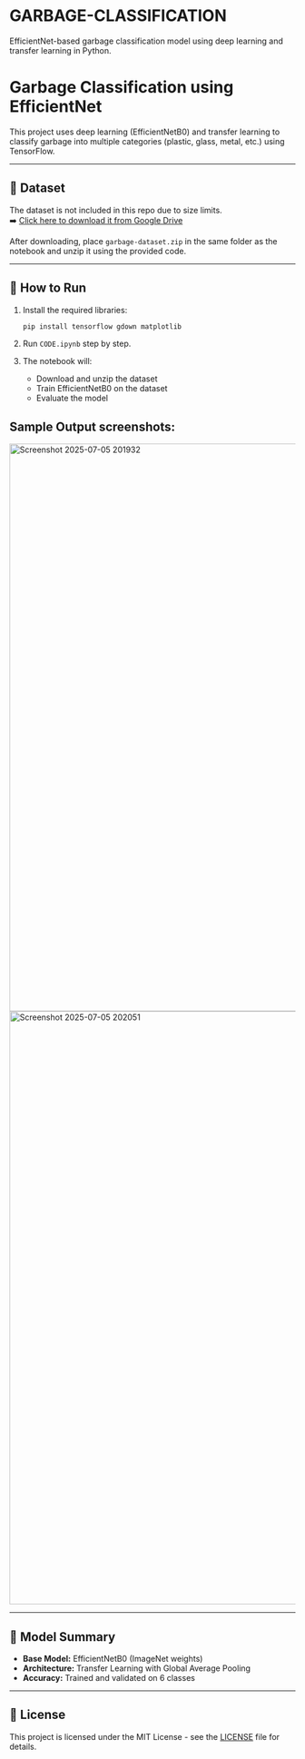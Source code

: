# GARBAGE-CLASSIFICATION
EfficientNet-based garbage classification model using deep learning and transfer learning in Python.
# Garbage Classification using EfficientNet

This project uses deep learning (EfficientNetB0) and transfer learning to classify garbage into multiple categories (plastic, glass, metal, etc.) using TensorFlow.

---

## 📂 Dataset

The dataset is not included in this repo due to size limits.  
➡️ [Click here to download it from Google Drive](https://drive.google.com/file/d/1dEew1Hv-IWv9KFNkMw0c8ncYY_l8d_Dz/view?usp=drive_link)

After downloading, place `garbage-dataset.zip` in the same folder as the notebook and unzip it using the provided code.

---

## 🚀 How to Run

1. Install the required libraries:
    ```bash
    pip install tensorflow gdown matplotlib
    ```

2. Run `CODE.ipynb` step by step.

3. The notebook will:
   - Download and unzip the dataset
   - Train EfficientNetB0 on the dataset
   - Evaluate the model
  
## Sample Output screenshots:

<img width="1885" height="1000" alt="Screenshot 2025-07-05 201932" src="https://github.com/user-attachments/assets/fef2fde7-7707-4c72-a8af-4bf3951771f4" />

<img width="1893" height="1045" alt="Screenshot 2025-07-05 202051" src="https://github.com/user-attachments/assets/02db9e82-3c8e-4b53-88d2-46b46d08142d" />




---

## 🧠 Model Summary

- **Base Model:** EfficientNetB0 (ImageNet weights)
- **Architecture:** Transfer Learning with Global Average Pooling
- **Accuracy:** Trained and validated on 6 classes

---

## 🧾 License

This project is licensed under the MIT License - see the [LICENSE](LICENSE) file for details.
